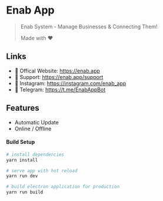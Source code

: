 # Enab App

> Enab System - Manage Businesses & Connecting Them!
> 
> Made with :heart:	


## Links
* :grapes: Offical Website: https://enab.app
* :busts_in_silhouette:	Support: https://enab.app/support
* :iphone: Instagram: https://instagram.com/enab_app
* :speech_balloon: Telegram: https://t.me/EnabAppBot

## Features
* Automatic Update
* Online / Offline

#### Build Setup

``` bash
# install dependencies
yarn install

# serve app with hot reload
yarn run dev

# build electron application for production
yarn run build


```
